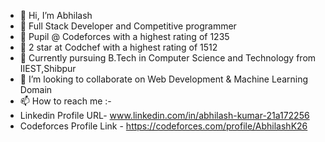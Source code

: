 - 👋 Hi, I’m Abhilash
- 👀 Full Stack Developer and Competitive programmer
- 👀 Pupil @ Codeforces with a highest rating of 1235
- 👀 2 star at Codchef with a highest rating of 1512
- 🌱 Currently pursuing B.Tech in Computer Science and Technology from IIEST,Shibpur
- 💞️ I’m looking to collaborate on Web Development & Machine Learning Domain
- 📫 How to reach me :-
- Linkedin Profile URL- www.linkedin.com/in/abhilash-kumar-21a172256
- Codeforces Profile Link - https://codeforces.com/profile/AbhilashK26

<!---
AbhilashK26/AbhilashK26 is a ✨ special ✨ repository because its `README.md` (this file) appears on your GitHub profile.
You can click the Preview link to take a look at your changes.
--->
